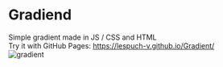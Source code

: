 # Gradiend
Simple gradient made in JS / CSS and HTML<br>
Try it with GitHub Pages: https://lespuch-v.github.io/Gradient/ <br>
![gradient](https://user-images.githubusercontent.com/36127590/135158454-494b9054-d9c2-4c0d-8dc2-612744fc8236.png)
